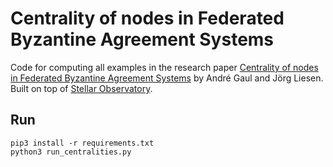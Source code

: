 # Centrality of nodes in Federated Byzantine Agreement Systems

Code for computing all examples in the research paper [Centrality of nodes in Federated Byzantine Agreement Systems](https://arxiv.org/abs/2012.03913) by André Gaul and Jörg Liesen. Built on top of [Stellar Observatory](https://github.com/andrenarchy/stellar-observatory).

## Run

```
pip3 install -r requirements.txt
python3 run_centralities.py
```

